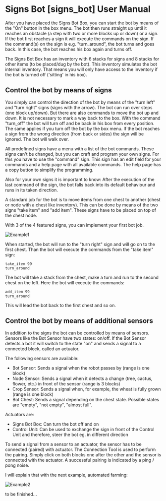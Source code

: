 Signs Bot [signs_bot] User Manual
=================================

After you have placed the Signs Bot Box, you can start the bot by means of the "On" button in the box menu.
The bot then runs straight up until it reaches an obstacle (a step with two or more blocks up or down)
or a sign. If the bot first reaches a sign it will execute the commands on the sign.
If the command(s) on the sign is e.g. "turn_around", the bot turns and goes back.
In this case, the bot reaches his box again and turns off.

The Signs Bot Box has an inventory with 6 stacks for signs and 8 stacks for other items (to be placed/dug by the bot).
This inventory simulates the bot internal inventory. That means you will only have access to the inventory if the
bot is turned off ('sitting' in his box).

Control the bot by means of signs
---------------------------------

You simply can control the direction of the bot by means of the "turn left" and "turn right" signs (signs with the arrow).
The bot can run over steps (one block up/down). But there are also commands to move the bot up and down.
It is not necessary to mark a way back to the box. With the command "turn_off" the bot will turn off and be back in his box
from every position. The same applies if you turn off the bot by the box menu.
If the bot reaches a sign from the wrong direction (from back or sides) the sign will be ignored. The bot will walk over.

All predefined signs have a menu with a list of the bot commands. These signs can't be changed, but you can craft and program your own signs. For this you have to use the "command" sign. This sign has an edit field for your commands and a help page with all available
commands. The help page has a copy button to simplify the programming.

Also for your own signs it is important to know: After the execution of the last command of the sign, the bot falls back into its default behaviour and runs in its taken direction.

A standard job for the bot is to move items from one chest to another (chest or node with a chest like inventory).
This can be done by means of the two signs "take item" and "add item". These signs have to be placed on top of the chest node.

With 3 of the 4 featured signs, you can implement your first bot job. 

![Example1](https://github.com/joe7575/signs_bot/blob/master/doc/example01.png)

When started, the bot will run to the "turn right" sign and will go on to the first chest. Than the bot will execute the commands from the "take item" sign:

    take_item 99
    turn_around
    
The bot will take a stack from the chest, make a turn and run to the second chest on the left. Here the bot will execute the commands:

    add_item 99
    turn_around

This will lead the bot back to the first chest and so on. 

Control the bot by means of additional sensors
----------------------------------------------

In addition to the signs the bot can be controlled by means of sensors. Sensors like the Bot Sensor have two states: on/off.
If the Bot Sensor detects a bot it will switch to the state "on" and sends a signal to a connected block, called an actuator.

The following sensors are available:
- Bot Sensor: Sends a signal when the robot passes by (range is one block)
- Node Sensor: Sends a signal when it detects a change (tree, cactus, flower, etc.) in front of the sensor (range is 3 blocks)
- Crop Sensor: Sends a signal when, for example, the wheat is fully grown (range is one block)
- Bot Chest: Sends a signal depending on the chest state. Possible states are "empty", "not empty", "almost full".

Actuators are:
- Signs Bot Box: Can turn the bot off and on
- Control Unit: Can be used to exchange the sign in front of the Control Unit and therefore, steer the bot eg. in different direction

To send a signal from a sensor to an actuator, the sensor has to be connected (paired) with actuator. The Connection Tool is used to perform the pairing. Simply click on both blocks one after the other and the sensor is connected with the actuator.
A successful pairing is indicated by a ping / pong noise.

I will explain that with the next example, automated farming:

![Example2](https://github.com/joe7575/signs_bot/blob/master/doc/example02.png)

to be finished...